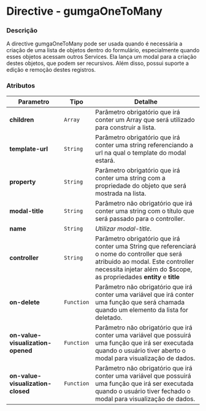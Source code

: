 # Directive - gumgaOneToMany

### Descrição
A directive gumgaOneToMany pode ser usada quando é necessária a criação de uma lista de objetos dentro do formulário, especialmente quando esses objetos acessam outros Services. Ela lança um modal para a criação destes objetos, que podem ser recursivos. Além disso, possui suporte a edição e remoção destes registros.

### Atributos
| Parametro | Tipo | Detalhe |
| --- | --- | --- |
| **children** | `Array` | Parâmetro obrigatório que irá conter um Array que será utilizado para construir a lista. |
| **template-url** | `String` | Parâmetro obrigatório que irá conter uma string referenciando a url na qual o template do modal estará. |
| **property** | `String` | Parâmetro obrigatório que irá conter uma string com a propriedade do objeto que será mostrada na lista. |
| **modal-title** | `String` | Parâmetro não obrigatório que irá conter uma string com o título que será passado para o controller. |
| **name** | `String` | *Utilizar modal-title*. |
| **controller** | `String` | Parâmetro obrigatório que irá conter uma String que referenciará o nome do controller que será atribuido ao modal. Este controller necessita injetar além do $scope, as propriedades **entity** e **title** |
| **on-delete** | `Function` | Parâmetro não obrigatório que irá conter uma variável que irá conter uma função que será chamada quando um elemento da lista for deletado. |
| **on-value-visualization-opened** | `Function` | Parâmetro não obrigatório que irá conter uma variável que possuirá uma função que irá ser executada quando o usuário tiver aberto o modal para visualização de dados. |
| **on-value-visualization-closed** | `Function` | Parâmetro não obrigatório que irá conter uma variável que possuirá uma função que irá ser executada quando o usuário tiver fechado o modal para visualização de dados. |
